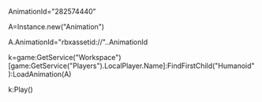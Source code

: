 AnimationId="282574440"

A=Instance.new("Animation")

A.AnimationId="rbxassetid://"..AnimationId

k=game:GetService("Workspace")[game:GetService("Players").LocalPlayer.Name]:FindFirstChild("Humanoid"):LoadAnimation(A)

k:Play()
